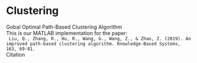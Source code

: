 # Clustering
Gobal Optimal Path-Based Clustering Algorithm <br>
This is our MATLAB implementation for the paper:<br>
` 
Liu, Q., Zhang, R., Hu, R., Wang, G., Wang, Z., & Zhao, Z. (2019). An improved path-based clustering algorithm. Knowledge-Based Systems, 163, 69-81.
` 
<br>
Citation


